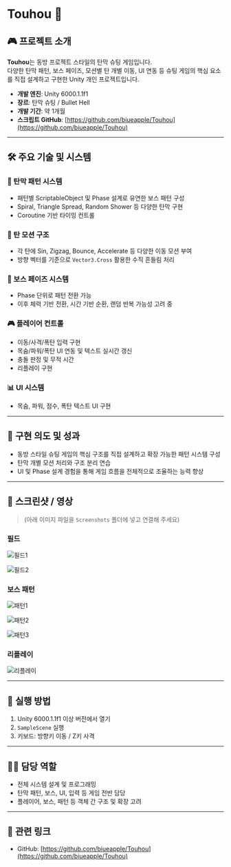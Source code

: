 # Touhou 🔫

## 🎮 프로젝트 소개
**Touhou**는 동방 프로젝트 스타일의 탄막 슈팅 게임입니다.  
다양한 탄막 패턴, 보스 페이즈, 모션별 탄 개별 이동, UI 연동 등 슈팅 게임의 핵심 요소를 직접 설계하고 구현한 Unity 개인 프로젝트입니다.

- **개발 엔진**: Unity 6000.1.1f1
- **장르**: 탄막 슈팅 / Bullet Hell
- **개발 기간**: 약 1개월
- **스크립트 GitHub**: [https://github.com/biueapple/Touhou](https://github.com/biueapple/Touhou)

---

## 🛠 주요 기술 및 시스템

### 🎯 탄막 패턴 시스템
- 패턴별 ScriptableObject 및 Phase 설계로 유연한 보스 패턴 구성
- Spiral, Triangle Spread, Random Shower 등 다양한 탄막 구현
- Coroutine 기반 타이밍 컨트롤

### 🔄 탄 모션 구조
- 각 탄에 Sin, Zigzag, Bounce, Accelerate 등 다양한 이동 모션 부여
- 방향 벡터를 기준으로 `Vector3.Cross` 활용한 수직 흔들림 처리

### 🧠 보스 페이즈 시스템
- Phase 단위로 패턴 전환 가능
- 이후 체력 기반 전환, 시간 기반 순환, 랜덤 반복 가능성 고려 중

### 🎮 플레이어 컨트롤
- 이동/사격/폭탄 입력 구현
- 목숨/파워/폭탄 UI 연동 및 텍스트 실시간 갱신
- 충돌 판정 및 무적 시간
- 리플레이 구현

### 📊 UI 시스템
- 목숨, 파워, 점수, 폭탄 텍스트 UI 구현

---

## 🎯 구현 의도 및 성과
- 동방 스타일 슈팅 게임의 핵심 구조를 직접 설계하고 확장 가능한 패턴 시스템 구성
- 탄막 개별 모션 처리와 구조 분리 연습
- UI 및 Phase 설계 경험을 통해 게임 흐름을 전체적으로 조율하는 능력 향상

---

## 📸 스크린샷 / 영상
> (아래 이미지 파일을 `Screenshots` 폴더에 넣고 연결해 주세요)

### 필드
![필드1](./Screenshots/touhou1.png)

![필드2](./Screenshots/touhou2.png)

### 보스 패턴
![패턴1](./Screenshots/touhou3.png)

![패턴2](./Screenshots/touhou4.png)

![패턴3](./Screenshots/touhou5.png)

### 리플레이
![리플레이](./Screenshots/touhou6.png)

---

## 📂 실행 방법
1. Unity 6000.1.1f1 이상 버전에서 열기  
2. `SampleScene` 실행  
3. 키보드: 방향키 이동 / Z키 사격

---

## 🙋‍♂️ 담당 역할
- 전체 시스템 설계 및 프로그래밍
- 탄막 패턴, 보스, UI, 입력 등 게임 전반 담당
- 플레이어, 보스, 패턴 등 객체 간 구조 및 확장 고려

---

## 🔗 관련 링크
- GitHub: [https://github.com/biueapple/Touhou](https://github.com/biueapple/Touhou)

